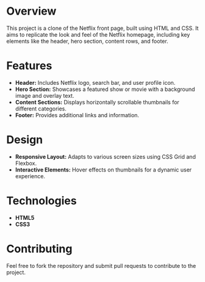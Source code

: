 # Overview

This project is a clone of the Netflix front page, built using HTML and CSS. It aims to replicate the look and feel of the Netflix homepage, including key elements like the header, hero section, content rows, and footer.

# Features

- **Header:** Includes Netflix logo, search bar, and user profile icon.
- **Hero Section:** Showcases a featured show or movie with a background image and overlay text.
- **Content Sections:** Displays horizontally scrollable thumbnails for different categories.
- **Footer:** Provides additional links and information.

# Design

- **Responsive Layout:** Adapts to various screen sizes using CSS Grid and Flexbox.
- **Interactive Elements:** Hover effects on thumbnails for a dynamic user experience.

# Technologies

- **HTML5**
- **CSS3**

# Contributing

Feel free to fork the repository and submit pull requests to contribute to the project.